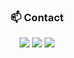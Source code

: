 
<!--

<h3 align="center">✨ Tech Stack ✨</h3>
<div align="center">
<img src="https://img.shields.io/badge/Java-007396?style=flat-square&logo=Java&logoColor=white"/></a>
  <img src="https://img.shields.io/badge/Spring-6DB33F?style=flat-square&logo=Spring&logoColor=white"/>
<img src="https://img.shields.io/badge/SPRINGBOOT-6DB33F?style=flat-square&logo=springboot&logoColor=white"/>
<img src="https://img.shields.io/badge/Git-F05032?style=flat-square&logo=git&logoColor=white"/>
  
</div>


<h3 align="center">📚 Studying 📚</h3>
<div align="center">

  <img src="https://img.shields.io/badge/Amazon AWS-232F3E?style=flat-square&logo=amazonaws&logoColor=white"/>
  
</div>
<!--
  <img src="https://img.shields.io/badge/JavaScript-F7DF1E?style=flat-square&logo=javascript&logoColor=black"/>
  <img src="https://img.shields.io/badge/Node.js-339933?style=flat-square&logo=Node.js&logoColor=white"/>
<img src="https://img.shields.io/badge/Typescript-3178C6?style=flat-square&logo=Typescript&logoColor=white"/>
<img src="https://img.shields.io/badge/React-61DAFB?style=flat-square&logo=React&logoColor=black"/>
<img src="https://img.shields.io/badge/React Native-61DAFB?style=flat-square&logo=React&logoColor=black"/>

<h3 align="center">🛠 Tools 🛠</h3>
<div align="center">
<img src="https://img.shields.io/badge/GITHUB-181717?style=flat-square&logo=github&logoColor=white"/>
<img src="https://img.shields.io/badge/POSTMAN-FF6C37?style=flat-square&logo=postman&logoColor=white"/>
<img src="https://img.shields.io/badge/INTELLIJ-000000?style=flat-square&logo=intellijidea&logoColor=white"/>
<img src="https://img.shields.io/badge/VSCODE-007ACC?style=flat-square&logo=visualstudiocode&logoColor=white"/>
  <img src="https://img.shields.io/badge/MySQL-4479A1?style=flat-square&logo=MySQL&logoColor=white"/>
</div>

-->


<h3 align="center"> 📫 Contact </h3>
<div align="center">
<a href="https://velog.io/@sangxxjin/posts" target="_blank"><img src="https://img.shields.io/badge/Velog-20C997?style=flat-square&logo=Velog&logoColor=white"/></a>
<a href="https://www.instagram.com/sangxxjin/" target="_blank"><img src="https://img.shields.io/badge/sangxxjin-E4405F?style=flat-square&logo=Instagram&logoColor=white"/></a>
<a href="mailto:sj_0368@naver.com"><img src="https://img.shields.io/badge/Mail-D14836?style=flat-square&logo=gmail&logoColor=white&link=mailto:sangxxjin@gmail.com"/></a>
</div>

<!--
참고 자료 사이트 https://velog.io/@hippohami/Git-README-%EA%BE%B8%EB%AF%B8%EA%B8%B0-%EB%B1%83%EC%A7%80-%EB%AA%A8%EC%9D%8C#%EC%BD%94%EB%93%9C
**sangxxjin/sangxxjin** is a ✨ _special_ ✨ repository because its `README.md` (this file) appears on your GitHub profile.

Here are some ideas to get you started:



- 🔭 I’m currently working on ...
- 🌱 I’m currently learning ...c
- 👯 I’m looking to collaborate on ...
- 🤔 I’m looking for help with ...
- 💬 Ask me about ...
- 📫 How to reach me: ...
- 😄 Pronouns: ...
- ⚡ Fun fact: ...
-->
<!--
<h1>💡 My Github Stats 💡</h1>
[![sangxxjin's GitHub stats](https://github-readme-stats.vercel.app/api?username=sangxxjin)](https://github.com/sangxxjin/github-readme-stats)

-->


